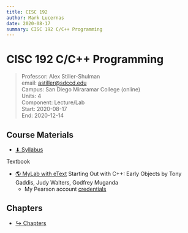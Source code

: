 ```yaml
---
title: CISC 192
author: Mark Lucernas
date: 2020-08-17
summary: CISC 192 C/C++ Programming
---
```



# CISC 192 C/C++ Programming
> Professor: Alex Stiller-Shulman<br>
> email: astiller@sdccd.edu<br>
> Campus: San Diego Miraramar College (online)<br>
> Units: 4<br>
> Component: Lecture/Lab<br>
> Start: 2020-08-17<br>
> End: 2020-12-14<br>

## Course Materials

- [⬇ Syllabus](file:../../../files/fall-2020/CISC-192/syllabus.pdf)

Textbook

- [🌎 MyLab with eText](https://portal.mypearson.com/course-home) Starting Out with
  C++: Early Objects by Tony Gaddis, Judy Walters, Godfrey Muganda
  * My Pearson account [credentials](vfile:../../../files/fall-2020/CISC-192/pearson_account.txt)


## Chapters

- [↪ Chapters](chapters/index)

